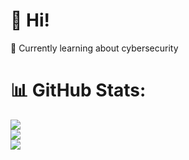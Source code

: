 <!-- Level 3: Add custom code -->

# 👋 Hi!
💭 Currently learning about cybersecurity<br/>

# 📊 GitHub Stats:
![](https://github-readme-stats.vercel.app/api?username=0x0n0m4d&theme=nord&hide_border=true&include_all_commits=true&count_private=true)<br/>
![](https://github-readme-streak-stats.herokuapp.com/?user=0x0n0m4d&theme=nord&hide_border=true)<br/>
![](https://github-readme-stats.vercel.app/api/top-langs/?username=ortonikc&theme=nord&hide_border=true&include_all_commits=true&count_private=true&layout=compact)
